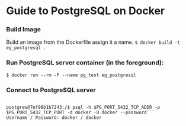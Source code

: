 # Guide to PostgreSQL on Docker

### Build Image
Build an image from the Dockerfile assign it a name.
```$ docker build -t eg_postgresql .```

### Run PostgreSQL server container (in the foreground):
```$ docker run --rm -P --name pg_test eg_postgresql```

### Connect to PostgreSQL server
```$ docker run --rm -t -i --link pg_test:pg eg_postgresql bash

postgres@7ef98b1b7243:/$ psql -h $PG_PORT_5432_TCP_ADDR -p $PG_PORT_5432_TCP_PORT -d docker -U docker --password```
Username / Password: docker / docker
